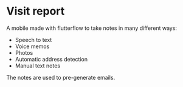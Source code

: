 # Visit report

A mobile made with flutterflow to take notes in many different ways:
- Speech to text
- Voice memos
- Photos
- Automatic address detection
- Manual text notes

The notes are used to pre-generate emails.
